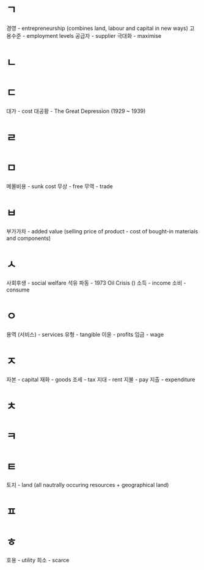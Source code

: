 # ㄱ
경영 - entrepreneurship (combines land, labour and capital in new ways)
고용수준 - employment levels
공급자 - supplier
극대화 - maximise
# ㄴ

# ㄷ
대가 - cost
대공황 - The Great Depression (1929 ~ 1939)
# ㄹ

# ㅁ
메몰비용 - sunk cost
무상 - free
무역 - trade
# ㅂ
부가가차 - added value (selling price of product - cost of bought-in materials and components)
# ㅅ
사회후생 - social welfare
석유 파동 - 1973 Oil Crisis ()
소득 - income
소비 - consume
# ㅇ
용역 (서비스) - services
유형 - tangible
이윤 - profits
임금 - wage
# ㅈ
자본 - capital
재화 - goods
조세 - tax
지대 - rent
지불 - pay
지출 - expenditure
# ㅊ

# ㅋ

# ㅌ
토지 - land (all nautrally occuring resources + geographical land)
# ㅍ

# ㅎ
호용 - utility
희소 - scarce